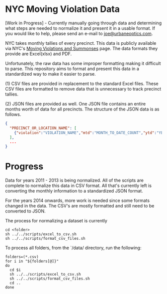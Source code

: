 # NYC Moving Violation Data
[Work in Progress] - Currently manually going through data and determining what steps are needed to normalize it and present it in a usable format. If you would like to help, please send an e-mail to joe@urbaneoptics.com.

NYC takes monthly tallies of every precinct. This data is publicly available via NYC's [Moving Violations and Summonses](https://www1.nyc.gov/site/nypd/stats/traffic-data/traffic-data-moving.page) page. The data formats they provide are Excel(xlsx) and PDF. 

Unfortunately, the raw data has some improper formatting making it difficult to parse. This repository aims to format and present this data in a standardized way to make it easier to parse.

(1) CSV files are provided in replacement to the standard Excel files. These CSV files are formatted to remove data that is unnecessary to track precinct tallies.

(2) JSON files are provided as well. One JSON file contains an entire months worth of data for all precincts.
The structure of the JSON data is as follows.
```json
{
  "PRECINCT_OR_LOCATION_NAME": [
    {"violation":"VIOLATION_NAME","mtd":"MONTH_TO_DATE_COUNT","ytd":"YEAR_TO_DATE_COUNT"},
  ],
  ...
}
```

# Progress
Data for years 2011 - 2013 is being normalized. All of the scripts are complete to normalize this data in CSV format. All that's currently left is converting the monthly information to a standardized JSON format.

For the years 2014 onwards, more work is needed since some formats changed in the data. The CSV's are mostly formatted and still need to be converted to JSON.


The process for normalizing a dataset is currently
```
cd <folder>
sh ../../scripts/excel_to_csv.sh 
sh ../../scripts/format_csv_files.sh
```

To process all folders, from the `/data/ directory, run the following:
```
folders=(*.csv)
for i in "${folders[@]}"
do
  cd $i
  sh ../../scripts/excel_to_csv.sh 
  sh ../../scripts/format_csv_files.sh
  cd ..
done
```